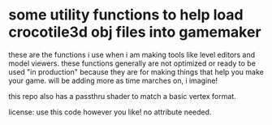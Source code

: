 # some utility functions to help load crocotile3d obj files into gamemaker

these are the functions i use when i am making tools like level editors and model viewers. these functions generally are not optimized or ready to be used "in production" because they are for making things that help you make your game. will be adding more as time marches on, i imagine!

this repo also has a passthru shader to match a basic vertex format.

license: use this code however you like! no attribute needed.
